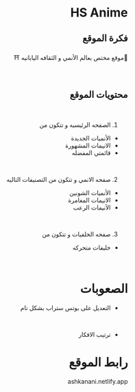 <div dir="rtl">

# HS Anime

## فكرة الموقع

🎌موقع مختص بعالم الأنمي و الثقافه اليابانيه ⛩

<br>

## محتويات الموقع

<br>

1. الصفحه الرئيسيه و تتكون من

<ul>

<li> الأنميات الجديدة </li>

<li>الانيمات المشهورة</li>

<li>قائمتي المفضله </li>

</ul>

<br>

2. صفحه الانمي و تتكون من التصنيفات التاليه

<ul>

<li> الأنميات الشونين  </li>

<li>الانيمات المغامرة </li>

<li>الأنيمات الرعب   </li>

</ul>

<br>

3. صفحه الخلفيات و تتكون من

<ul>
<li>خليفات متحركه</li>
</ul>

<br>

# الصعوبات

- التعديل على بوتس ستراب بشكل تام

<br>

- ترتيب الافكار

# رابط الموقع

ashkanani.netlify.app
